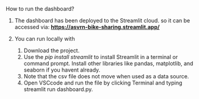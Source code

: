 How to run the dashboard?

1. The dashboard has been deployed to the Streamlit cloud. so it can be accessed via:
   **https://asvrn-bike-sharing.streamlit.app/**

2. You can run locally with
   1. Download the project.
   2. Use the _pip install streamlit_ to install Streamlit in a terminal or command prompt.
      Install other libraries like pandas, matplotlib, and seaborn if you havent already.
   3. Note that the csv file does not move when used as a data source.
   4. Open VSCcode and run the file by clicking Terminal and typing streamlit run dashboard.py.
